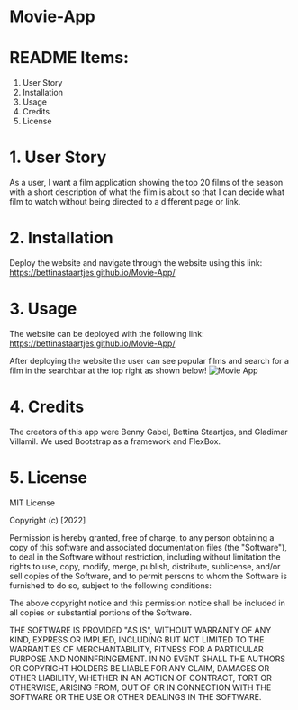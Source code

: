 # Movie-App

# README Items:
1. User Story
2. Installation
3. Usage
4. Credits
5. License

# 1. User Story
As a user, I want a film application showing the top 20 films of the season with a short description of what the film is about so that I can decide what film to watch without being directed to a different page or link. 

# 2. Installation 
Deploy the website and navigate through the website using this link: https://bettinastaartjes.github.io/Movie-App/

# 3. Usage
The website can be deployed with the following link: https://bettinastaartjes.github.io/Movie-App/

After deploying the website the user can see popular films and search for a film in the searchbar at the top right as shown below!
<img src = "assets/final-movie-app.png" title="Movie App" alt="Movie App"/>

# 4. Credits
The creators of this app were Benny Gabel, Bettina Staartjes, and Gladimar Villamil. We used Bootstrap as a framework and FlexBox.

# 5. License
MIT License

Copyright (c) [2022]

Permission is hereby granted, free of charge, to any person obtaining a copy of this software and associated documentation files (the "Software"), to deal in the Software without restriction, including without limitation the rights to use, copy, modify, merge, publish, distribute, sublicense, and/or sell copies of the Software, and to permit persons to whom the Software is furnished to do so, subject to the following conditions:

The above copyright notice and this permission notice shall be included in all copies or substantial portions of the Software.

THE SOFTWARE IS PROVIDED "AS IS", WITHOUT WARRANTY OF ANY KIND, EXPRESS OR IMPLIED, INCLUDING BUT NOT LIMITED TO THE WARRANTIES OF MERCHANTABILITY, FITNESS FOR A PARTICULAR PURPOSE AND NONINFRINGEMENT. IN NO EVENT SHALL THE AUTHORS OR COPYRIGHT HOLDERS BE LIABLE FOR ANY CLAIM, DAMAGES OR OTHER LIABILITY, WHETHER IN AN ACTION OF CONTRACT, TORT OR OTHERWISE, ARISING FROM, OUT OF OR IN CONNECTION WITH THE SOFTWARE OR THE USE OR OTHER DEALINGS IN THE SOFTWARE.